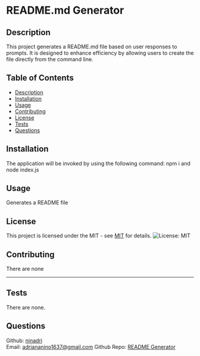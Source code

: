 # README.md Generator

## Description
This project generates a README.md file based on user responses to prompts. It is designed to enhance efficiency by allowing users to create the file directly from the command line.

## Table of Contents  
- [Description](#description)
- [Installation](#installation)
- [Usage](#usage)
- [Contributing](#contributing)
- [License](#license)
- [Tests](#tests)
- [Questions](#email)

## Installation
The application will be invoked by using the following command: npm i and node index.js

## Usage
Generates a README file

## License 

This project is licensed under the MIT - see [MIT](https://opensource.org/licenses/MIT) for details.
![License: MIT](https://img.shields.io/badge/License-MIT-yellow.svg)

## Contributing
There are none

---

## Tests
There are none. 

## Questions
Github: [ninadri](https://github.com/ninadri)  
Email: [adriananino1637@gmail.com](mailto:adriananino1637@gmail.com)
Github Repo: [README Generator](https://github.com/ninadri/README-Generator)

